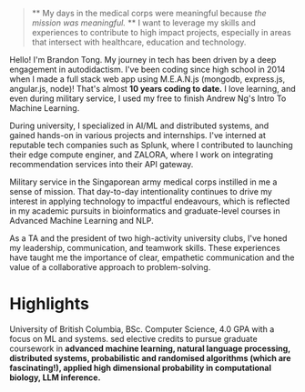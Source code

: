 
>** My days in the medical corps were meaningful because _the mission was meaningful._ ** I want to leverage my skills and experiences to contribute to high impact projects, especially in areas that intersect with healthcare, education and technology. 

Hello! I'm Brandon Tong. My journey in tech has been driven by a deep engagement in autodidactism. I've been coding since high school in 2014 when I made a full stack web app using M.E.A.N.js (mongodb, express.js, angular.js, node)! That's almost **10 years coding to date.** I love learning, and even during military service, I used my free to finish Andrew Ng's Intro To Machine Learning.

During university, I specialized in AI/ML and distributed systems, and gained hands-on in various projects and internships. I've interned at reputable tech companies such as Splunk, where I contributed to launching their edge compute enginer, and ZALORA, where I work on integrating recommendation services into their API gateway.

Military service in the Singaporean army medical corps instilled in me a sense of mission. That day-to-day intentionality continues to drive my interest in applying technology to impactful endeavours, which is reflected in my academic pursuits in bioinformatics and graduate-level courses in Advanced Machine Learning and NLP.

As a TA and the president of two high-activity university clubs, I've honed my leadership, communication, and teamwork skills. These experiences have taught me the importance of clear, empathetic communication and the value of a collaborative approach to problem-solving.

# Highlights
University of British Columbia, BSc. Computer Science, 4.0 GPA with a focus on ML and systems. sed elective credits to pursue graduate coursework in **advanced machine learning, natural language processing, distributed systems, probabilistic and randomised algorithms (which are fascinating!), applied high dimensional probability in computational biology, LLM inference.**
